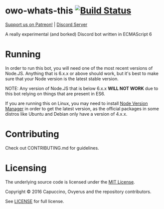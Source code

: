 # owo-whats-this [![Build Status](https://travis-ci.org/owo-dev-team/owo-whats-this.svg?branch=master)](https://travis-ci.org/owo-dev-team/owo-whats-this)

[Support us on Patreon!](https://www.patreon.com/capuccino) | [Discord Server](https://discord.gg/9utV8gn)

A really experimental (and borked) Discord bot written in ECMAScript 6

# Running

In order to run this bot, you will need one of the most recent versions of Node.JS. Anything that is 6.x.x or above should work, but it's best to make sure that your Node version is the latest stable version.

NOTE: Any version of Node.JS that is below 6.x.x **WILL NOT WORK** due to this bot relying on things that are present in ES6.

If you are running this on Linux, you may need to install [Node Version Manager](http://nvm.sh) in order to get the latest version, as the official packages in some distros like Ubuntu and Debian only have a version of 4.x.x.

# Contributing

Check out CONTRIBUTING.md for guidelines.

# Licensing

The underlying source code is licensed under the [MIT License](https://en.wikipedia.org/wiki/MIT_License).

Copyright &copy; 2016 Capuccino, Ovyerus and the repository contributors.

See [LICENSE](LICENSE) for full license.


